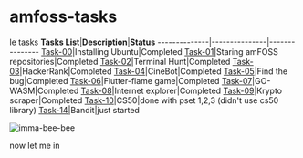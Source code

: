 # amfoss-tasks
le tasks
**Tasks List**|**Description**|**Status**
--------------|---------------|---------------
[Task-00](https://github.com/BiscuitBobby/amfoss-tasks/tree/main/task-0)|Installing Ubuntu|Completed
[Task-01](https://github.com/BiscuitBobby/amfoss-tasks/tree/main/task-01)|Staring amFOSS repositories|Completed
[Task-02](https://github.com/BiscuitBobby/amfoss-tasks/tree/main/task-02)|Terminal Hunt|Completed
[Task-03](https://github.com/BiscuitBobby/amfoss-tasks/tree/main/task-03)|HackerRank|Completed
[Task-04](https://github.com/BiscuitBobby/amfoss-tasks/tree/main/task-04)|CineBot|Completed
[Task-05](https://github.com/BiscuitBobby/amfoss-tasks/tree/main/task-05)|Find the bug|Completed
[Task-06](https://github.com/BiscuitBobby/amfoss-tasks/tree/main/task-06)|Flutter-flame game|Completed
[Task-07](https://github.com/BiscuitBobby/amfoss-tasks/tree/main/task-07)|GO-WASM|Completed
[Task-08](https://github.com/BiscuitBobby/amfoss-tasks/tree/main/task-08)|Internet explorer|Completed
[Task-09](https://github.com/BiscuitBobby/amfoss-tasks/tree/main/task-09/web_scraper)|Krypto scraper|Completed
[Task-10](https://github.com/BiscuitBobby/amfoss-tasks/tree/main/task-10)|CS50|done with pset 1,2,3 (didn't use cs50 library)
[Task-14](https://github.com/Akshatji800/amfoss-tasks-demo/tree/master/task-14)|Bandit|just started

![imma-bee-bee](https://user-images.githubusercontent.com/87699062/206778100-6833af6d-df9c-469b-a86a-cb1a9301d784.gif)

now let me in
